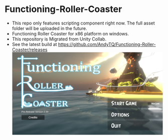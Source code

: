 # Functioning-Roller-Coaster
- This repo only features scripting component right now. The full asset folder will be uploaded in the future.
- Functioning Roller Coaster for x86 platform on windows. 
- This repository is Migrated from Unity Collab. 
- See the latest build at https://github.com/AndyTQ/Functioning-Roller-Coaster/releases
![alt text](https://github.com/AndyTQ/Functioning-Roller-Coaster/blob/master/docs/Menu.png?raw=true)
